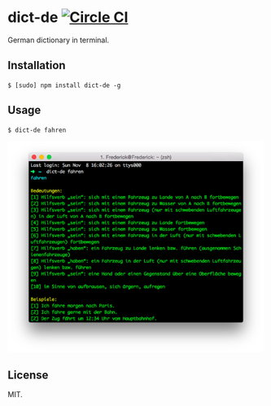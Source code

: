 # dict-de [![Circle CI](https://circleci.com/gh/Frederick-S/dict-de.svg?style=shield)](https://circleci.com/gh/Frederick-S/dict-de)
German dictionary in terminal.

## Installation
```
$ [sudo] npm install dict-de -g
```

## Usage
```
$ dict-de fahren
```

![Demo](./screenshot.png)

## License
MIT.
